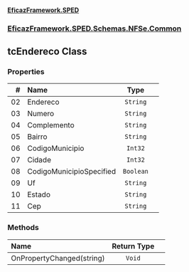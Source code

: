 #### [EficazFramework.SPED](EficazFrameworkSPED.md 'EficazFramework SPED')
### [EficazFramework.SPED.Schemas.NFSe.Common](EficazFramework.SPED.Schemas.NFSe.Common.md 'EficazFramework.SPED.Schemas.NFSe.Common')

## tcEndereco Class
### Properties

| # | Name | Type | |
| ---: | :--- | :---: | :--- |
| 02 | Endereco | `String` |  |
| 03 | Numero | `String` |  |
| 04 | Complemento | `String` |  |
| 05 | Bairro | `String` |  |
| 06 | CodigoMunicipio | `Int32` |  |
| 07 | Cidade | `Int32` |  |
| 08 | CodigoMunicipioSpecified | `Boolean` |  |
| 09 | Uf | `String` |  |
| 10 | Estado | `String` |  |
| 11 | Cep | `String` |  |
### Methods

| Name | Return Type | |
| :--- | :---: | :--- |
| OnPropertyChanged(string) | `Void` |  |
